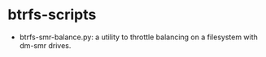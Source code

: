 # btrfs-scripts

* btrfs-smr-balance.py: a utility to throttle balancing on a filesystem with dm-smr drives.
